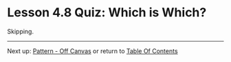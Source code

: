 # Lesson 4.8 Quiz: Which is Which?

Skipping.

- - -
Next up: [Pattern - Off Canvas](ND024_Part2_Lesson04_09.md) or return to [Table Of Contents](./ND024_TableOfContents.md)
